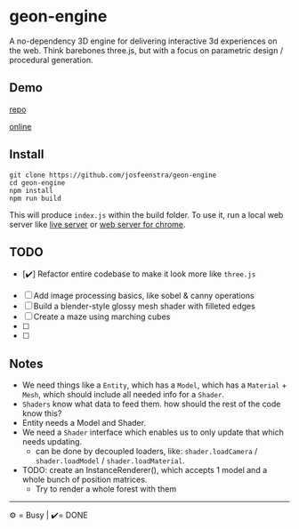 # geon-engine
A no-dependency 3D engine for delivering interactive 3d experiences on the web. 
Think barebones three.js, but with a focus on parametric design / procedural generation.


## Demo
[repo](https://github.com/josfeenstra/geon-demo/)

[online](http://josfeenstra.nl/project/geon/)


## Install 
```
git clone https://github.com/josfeenstra/geon-engine
cd geon-engine 
npm install 
npm run build
```
This will produce ```index.js``` within the build folder. To use it, run a local web server like [live server](https://marketplace.visualstudio.com/items?itemName=ritwickdey.LiveServer) or [web server for chrome](https://chrome.google.com/webstore/detail/web-server-for-chrome/ofhbbkphhbklhfoeikjpcbhemlocgigb).

## TODO

- [✔️] Refactor entire codebase to make it look more like `three.js`
- [ ] Add image processing basics, like sobel & canny operations 
- [ ] Build a blender-style glossy mesh shader with filleted edges
- [ ] Create a maze using marching cubes
- [ ] 
- [ ]


## Notes

- We need things like a `Entity`, which has a `Model`, which has a `Material` + `Mesh`, which should include all needed info for a `Shader`.
- `Shaders` know what data to feed them. how should the rest of the code know this? 
- Entity needs a Model and Shader. 
- We need a `Shader` interface which enables us to only update that which needs updating.
  - can be done by decoupled loaders, like: `shader.loadCamera` / `shader.loadModel` / `shader.loadMaterial`. 
- TODO: create an InstanceRenderer(), which accepts 1 model and a whole bunch of position matrices.
  - Try to render a whole forest with them
_____________________________________________________________
⚙️ = Busy | ✔️= DONE 

